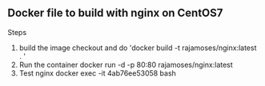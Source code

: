## Docker file to build with nginx on CentOS7

Steps

1. build the image
   checkout and do 'docker build -t rajamoses/nginx:latest . ' 
2. Run the container
   docker run -d -p 80:80 rajamoses/nginx:latest
3. Test nginx
   docker exec -it 4ab76ee53058 bash 
